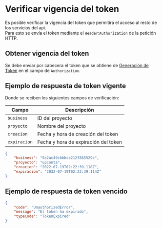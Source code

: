 # Verificar vigencia del token

Es posible verificar la vigencia del token que permitirá el acceso al resto de
los servicios del api.  
Para esto se envía el token mediante el `Header`:`Authorization` de la petición
HTTP.

## Obtener vigencia del token

<!--NotificacionPath method="GET" path="" :auth=true /-->

Se debe enviar por cabecera el token que se obtiene de [Generación de Token](/executive/auth/post.html#autentificacion) en el campo de `Authorization`.

## Ejemplo de respuesta de token vigente

Donde se reciben los siguientes campos de verificación:

|Campo|Descripción|
|--|--|
|`business`|ID del proyecto|
|`proyecto`|Nombre del proyecto|
|`creacion`|Fecha y hora de creación del token|
|`expiracion`|Fecha y hora de expiración del token|

```json
{
	"business": "5a2ac49cbbbce212f885529c",
	"proyecto": "upconta",
	"creacion": "2022-07-19T02:22:39.118Z",
	"expiracion": "2032-07-19T02:22:39.114Z"
}
```

## Ejemplo de respuesta de token vencido

```json
{
    "code": "UnauthorizedError",
    "message": "El token ha expirado",
    "typeCode": "TokenExpired"
}
```